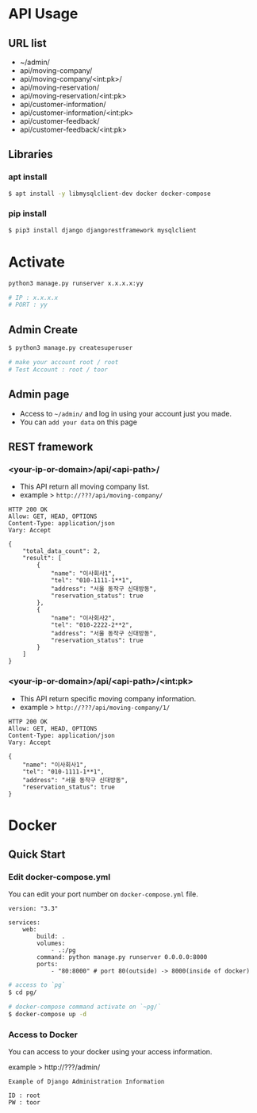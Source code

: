 # API Usage

## URL list
* ~/admin/
* api/moving-company/
* api/moving-company/\<int:pk>/
* api/moving-reservation/
* api/moving-reservation/\<int:pk>
* api/customer-information/
* api/customer-information/\<int:pk>
* api/customer-feedback/
* api/customer-feedback/\<int:pk>

## Libraries

### apt install
```bash
$ apt install -y libmysqlclient-dev docker docker-compose
```

### pip install
```bash
$ pip3 install django djangorestframework mysqlclient
```

# Activate
```bash
python3 manage.py runserver x.x.x.x:yy

# IP : x.x.x.x 
# PORT : yy
```

## Admin Create
```bash
$ python3 manage.py createsuperuser

# make your account root / root
# Test Account : root / toor
```

## Admin page
* Access to `~/admin/` and log in using your account just you made.
* You can `add your data` on this page

## REST framework
### \<your-ip-or-domain>/api/\<api-path>/

* This API return all moving company list.
* example > `http://???/api/moving-company/`


```
HTTP 200 OK
Allow: GET, HEAD, OPTIONS
Content-Type: application/json
Vary: Accept

{
    "total_data_count": 2,
    "result": [
        {
            "name": "이사회사1",
            "tel": "010-1111-1**1",
            "address": "서울 동작구 신대방동",
            "reservation_status": true
        },
        {
            "name": "이사회사2",
            "tel": "010-2222-2**2",
            "address": "서울 동작구 신대방동",
            "reservation_status": true
        }
    ]
}
```

### \<your-ip-or-domain>/api/\<api-path>/\<int:pk>
* This API return specific moving company information.
* example > `http://???/api/moving-company/1/`
```
HTTP 200 OK
Allow: GET, HEAD, OPTIONS
Content-Type: application/json
Vary: Accept

{
    "name": "이사회사1",
    "tel": "010-1111-1**1",
    "address": "서울 동작구 신대방동",
    "reservation_status": true
}
```

# Docker
## Quick Start
### Edit docker-compose.yml
You can edit your port number on `docker-compose.yml` file.
```docker
version: "3.3"

services:
    web:
        build: .
        volumes:
            - .:/pg
        command: python manage.py runserver 0.0.0.0:8000
        ports:
            - "80:8000" # port 80(outside) -> 8000(inside of docker)
```

```bash
# access to `pg`
$ cd pg/

# docker-compose command activate on `~pg/`
$ docker-compose up -d
```

### Access to Docker
You can access to your docker using your access information.

example > http://???/admin/
```
Example of Django Administration Information

ID : root
PW : toor
```
